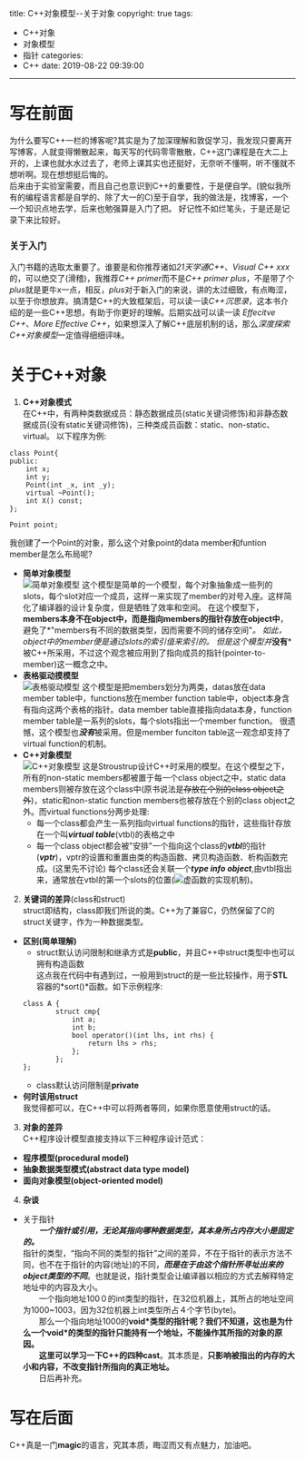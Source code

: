title: C++对象模型--关于对象
copyright: true
tags:
  - C++对象
  - 对象模型
  - 指针
categories:
  - C++
date: 2019-08-22 09:39:00
---
# 写在前面
为什么要写C++一栏的博客呢?其实是为了加深理解和敦促学习，我发现只要离开写博客，人就变得懒散起来，每天写的代码零零散散，C++这门课程是在大二上开的，上课也就水水过去了，老师上课其实也还挺好，无奈听不懂啊，听不懂就不想听啊。现在想想挺后悔的。<br>
后来由于实验室需要，而且自己也意识到C++的重要性，于是便自学。(貌似我所有的编程语言都是自学的、除了大一的C)至于自学，我的做法是，找博客，一个一个知识点地去学，后来也勉强算是入门了把。
好记性不如烂笔头，于是还是记录下来比较好。

### 关于入门  
入门书籍的选取太重要了。谁要是和你推荐诸如*21天学通C++*、*Visual C++ xxx*的，可以绝交了(滑稽)，我推荐*C++ primer*而不是*C++ primer plus*，不是带了个*plus*就是更牛x一点，相反，*plus*对于新入门的来说，讲的太过细致，有点晦涩，以至于你想放弃。搞清楚C++的大致框架后，可以读一读*C++沉思录*，这本书介绍的是一些C++思想，有助于你更好的理解。后期实战可以读一读
*Effecitve C++*、*More Effective C++*，如果想深入了解C++底层机制的话，那么*深度探索C++对象模型*一定值得细细评味。   

# 关于C++对象
1. **C++对象模式**  
在C++中，有两种类数据成员：静态数据成员(static关键词修饰)和非静态数据成员(没有static关键词修饰)，三种类成员函数：static、non-static、virtual。
以下程序为例:

  ```
  class Point{
  public:
      int x;
      int y;
      Point(int _x, int _y);
      virtual ~Point();
      int X() const;
  };

  Point point;

  ```
我创建了一个Point的对象，那么这个对象point的data member和funtion member是怎么布局呢?
 + **简单对象模型**  
![简单对象模型](https://res.cloudinary.com/hexo-mokeeqian/image/upload/v1566482922/hexo/IMG_20190822_215545_xqr4z3.jpg)
这个模型是简单的一个模型，每个对象抽象成一些列的slots，每个slot对应一个成员，这样一来实现了member的对号入座。这样简化了编译器的设计复杂度，但是牺牲了效率和空间。
在这个模型下，**members本身不在object中，而是指向members的指针存放在object中**，避免了*"members有不同的数据类型，因而需要不同的储存空间"*。
如此，object中的member便是通过slots的索引值来索引的。
但是这个模型并***没有***被C++所采用，不过这个观念被应用到了指向成员的指针(pointer-to-member)这一概念之中。
 + **表格驱动摸模型**  
![表格驱动模型](https://res.cloudinary.com/hexo-mokeeqian/image/upload/v1566482837/hexo/0822_3_muhhsi.jpg)
这个模型是把members划分为两类，datas放在data member table中，functions放在member function table中，object本身含有指向这两个表格的指针。data member table直接指向data本身，function member table是一系列的slots，每个slots指出一个member function。
很遗憾，这个模型也***没有***被采用。但是member funciton table这一观念却支持了virtual function的机制。
 + **C++对象模型**  
![C++对象模型](https://res.cloudinary.com/hexo-mokeeqian/image/upload/v1566482844/hexo/0822_2_jibhqp.jpg)
这是Stroustrup设计C++时采用的模型。在这个模型之下，所有的non-static members都被置于每一个class object之中，static data members则被存放在这个class中(原书说法是~~存放在个别的class object之外~~)，static和non-static function members也被存放在个别的class object之外。而virtual functions分两步处理:
    + 每一个class都会产生一系列指向virtual functions的指针，这些指针存放在一个叫***virtual table***(vtbl)的表格之中
    + 每一个class object都会被"安排"一个指向这个class的***vtbl***的指针(***vptr***)，vptr的设置和重置由类的构造函数、拷贝构造函数、析构函数完成。(这里先不讨论)
每个class还会关联一个***type info object***,由vtbl指出来，通常放在vtbl的第一个slots的位置(![虚函数的实现机制](https://res.cloudinary.com/hexo-mokeeqian/image/upload/v1566482845/hexo/0822_1_fniz8u.jpg))。

2. **关键词的差异**(class和struct)  
struct即结构，class即我们所说的类。C++为了兼容C，仍然保留了C的struct关键字，作为一种数据类型。
 + **区别(简单理解)**
    + struct默认访问限制和继承方式是**public**，并且C++中struct类型中也可以拥有构造函数<br>这点我在代码中有遇到过，一般用到struct的是一些比较操作，用于**STL**容器的*sort()*函数。如下示例程序:<br>
    ```
    class A {
            struct cmp{
                int a;
                int b;
                bool operator()(int lhs, int rhs) {
                    return lhs > rhs;
                };
            };
    };
    ```
    + class默认访问限制是**private**
  + **何时该用struct**  
 我觉得都可以，在C++中可以将两者等同，如果你愿意使用struct的话。
 
3. **对象的差异**  
 C++程序设计模型直接支持以下三种程序设计范式： 
 + **程序模型(procedural model)**
 + **抽象数据类型模式(abstract data type model)**  
 + **面向对象模型(object-oriented model)**　
 
4. **杂谈**
 + 关于指针  
 　　***一个指针或引用，无论其指向哪种数据类型，其本身所占内存大小是固定的。***  
 指针的类型，“指向不同的类型的指针”之间的差异，不在于指针的表示方法不同，也不在于指针的内容(地址)的不同，***而是在于由这个指针所寻址出来的object类型的不同***。也就是说，指针类型会让编译器以相应的方式去解释特定地址中的内容及大小。  
　　一个指向地址100０的int类型的指针，在32位机器上，其所占的地址空间为1000~1003，因为32位机器上int类型所占４个字节(byte)。  
　　那么一个指向地址1000的**void\***类型的指针呢？我们不知道，这也是为什么一个void\*的类型的指针只能持有一个地址，不能操作其所指的对象的原因。  
　　这里可以学习一下C++的四种**cast**。其本质是，**只影响被指出的内存的大小和内容，不改变指针所指向的真正地址。**  
  　　日后再补充。
    
# 写在后面
C++真是一门**magic**的语言，究其本质，晦涩而又有点魅力，加油吧。